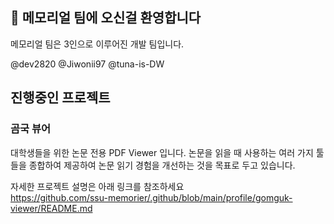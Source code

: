 ## 👋 메모리얼 팀에 오신걸 환영합니다

메모리얼 팀은 3인으로 이루어진 개발 팀입니다.

@dev2820 @Jiwonii97 @tuna-is-DW

## 진행중인 프로젝트

### 곰국 뷰어
대학생들을 위한 논문 전용 PDF Viewer 입니다. 논문을 읽을 때 사용하는 여러 가지 툴들을 종합하여 제공하여 논문 읽기 경험을 개선하는 것을 목표로 두고 있습니다.

자세한 프로젝트 설명은 아래 링크를 참조하세요  
https://github.com/ssu-memorier/.github/blob/main/profile/gomguk-viewer/README.md

